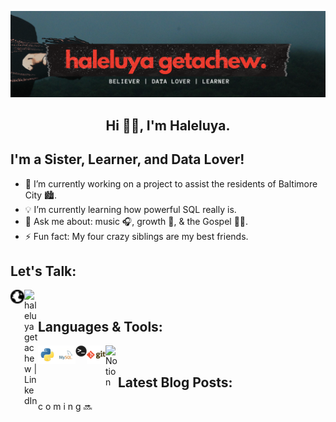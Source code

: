 [![bg][banner]][website]
<h2 align="center">Hi 👋🏽, I'm Haleluya.</h1>

## I'm a Sister, Learner, and Data Lover!
- 🔭 I’m currently working on a project to assist the residents of Baltimore City 🏙️. 
- 💡 I’m currently learning how powerful SQL really is. 
- 💬 Ask me about: music 🎧, growth 🌱, & the Gospel 🙌🏽.
- ⚡ Fun fact: My four crazy siblings are my best friends.    

## Let's Talk: 
[<img align="left" alt="github.io site" width="22px" src="https://raw.githubusercontent.com/iconic/open-iconic/master/svg/globe.svg" />][website]
[<img align="left" alt="haleluyagetachew | LinkedIn" width="22px" src="https://cdn.jsdelivr.net/npm/simple-icons@v3/icons/linkedin.svg" />][linkedin]
<br />

## Languages & Tools: 
<img align="left" alt="Python" width="30px" src="https://raw.githubusercontent.com/github/explore/80688e429a7d4ef2fca1e82350fe8e3517d3494d/topics/python/python.png" />
<img align="left" alt="MySQL" width="30px" src="https://raw.githubusercontent.com/github/explore/80688e429a7d4ef2fca1e82350fe8e3517d3494d/topics/mysql/mysql.png" />
<img align="left" alt="Terminal" width="18px" src="https://raw.githubusercontent.com/github/explore/80688e429a7d4ef2fca1e82350fe8e3517d3494d/topics/terminal/terminal.png" />
<img align="left" alt="Git" width="30px" src="https://raw.githubusercontent.com/github/explore/80688e429a7d4ef2fca1e82350fe8e3517d3494d/topics/git/git.png" />
<img align="left" alt="Notion" width="20px" src="https://cdn.jsdelivr.net/npm/simple-icons@3.7.0/icons/notion.svg" />

<br />


## Latest Blog Posts: 
c o m i n g 🔜

<!-- BLOG-POST-LIST:START -->

<!-- BLOG-POST-LIST:END -->

[banner]: https://raw.githubusercontent.com/hgetac1/hgetac1/master/banner.png
[website]: http://weightheway.com/
[linkedin]: https://www.linkedin.com/in/haleluya-getachew/

